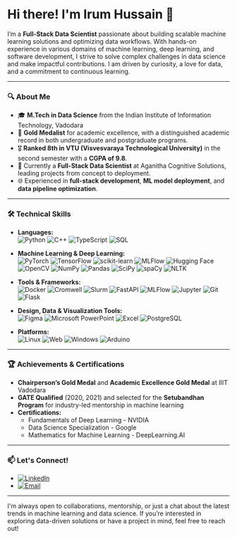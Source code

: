 # Hi there! I'm Irum Hussain 👋

I’m a **Full-Stack Data Scientist** passionate about building scalable machine learning solutions and optimizing data workflows. With hands-on experience in various domains of machine learning, deep learning, and software development, I strive to solve complex challenges in data science and make impactful contributions. I am driven by curiosity, a love for data, and a commitment to continuous learning.

---

### 🔍 About Me
- 🎓 **M.Tech in Data Science** from the Indian Institute of Information Technology, Vadodara
- 🏅 **Gold Medalist** for academic excellence, with a distinguished academic record in both undergraduate and postgraduate programs.
- 🎖️ **Ranked 8th in VTU (Visvesvaraya Technological University)** in the second semester with a **CGPA of 9.8**.
- 💼 Currently a **Full-Stack Data Scientist** at Aganitha Cognitive Solutions, leading projects from concept to deployment.
- 🌐 Experienced in **full-stack development**, **ML model deployment**, and **data pipeline optimization**.

---


### 🛠️ Technical Skills

- **Languages:**  
  ![Python](https://img.shields.io/badge/Python-3776AB?style=flat&logo=python&logoColor=white)
  ![C++](https://img.shields.io/badge/C++-00599C?style=flat&logo=c%2B%2B&logoColor=white)
  ![TypeScript](https://img.shields.io/badge/TypeScript-007ACC?style=flat&logo=typescript&logoColor=white)
  ![SQL](https://img.shields.io/badge/SQL-316192?style=flat&logo=postgresql&logoColor=white)

- **Machine Learning & Deep Learning:**  
  ![PyTorch](https://img.shields.io/badge/PyTorch-EE4C2C?style=flat&logo=pytorch&logoColor=white)
  ![TensorFlow](https://img.shields.io/badge/TensorFlow-FF6F00?style=flat&logo=tensorflow&logoColor=white)
  ![scikit-learn](https://img.shields.io/badge/scikit--learn-F7931E?style=flat&logo=scikit-learn&logoColor=white)
  ![MLFlow](https://img.shields.io/badge/MLFlow-0194E2?style=flat&logo=mlflow&logoColor=white)
  ![Hugging Face](https://img.shields.io/badge/Hugging_Face-FFD700?style=flat&logo=huggingface&logoColor=black)
  ![OpenCV](https://img.shields.io/badge/OpenCV-5C3EE8?style=flat&logo=opencv&logoColor=white)
  ![NumPy](https://img.shields.io/badge/NumPy-013243?style=flat&logo=numpy&logoColor=white)
  ![Pandas](https://img.shields.io/badge/Pandas-150458?style=flat&logo=pandas&logoColor=white)
  ![SciPy](https://img.shields.io/badge/SciPy-8CAAE6?style=flat&logo=scipy&logoColor=white)
  ![spaCy](https://img.shields.io/badge/spaCy-09A3D5?style=flat&logo=spacy&logoColor=white)
  ![NLTK](https://img.shields.io/badge/NLTK-02324B?style=flat&logo=nltk&logoColor=white)

- **Tools & Frameworks:**  
  ![Docker](https://img.shields.io/badge/Docker-2496ED?style=flat&logo=docker&logoColor=white)
  ![Cromwell](https://img.shields.io/badge/Cromwell-4A4A55?style=flat&logo=google-cloud&logoColor=white)
  ![Slurm](https://img.shields.io/badge/Slurm-3776AB?style=flat&logo=slurm&logoColor=white)
  ![FastAPI](https://img.shields.io/badge/FastAPI-009688?style=flat&logo=fastapi&logoColor=white)
  ![MLFlow](https://img.shields.io/badge/MLFlow-0194E2?style=flat&logo=mlflow&logoColor=white)
  ![Jupyter](https://img.shields.io/badge/Jupyter-F37626?style=flat&logo=jupyter&logoColor=white)
  ![Git](https://img.shields.io/badge/Git-F05032?style=flat&logo=git&logoColor=white)
  ![Flask](https://img.shields.io/badge/Flask-000000?style=flat&logo=flask&logoColor=white)
 
- **Design, Data & Visualization Tools:**  
  ![Figma](https://img.shields.io/badge/Figma-F24E1E?style=flat&logo=figma&logoColor=white)
  ![Microsoft PowerPoint](https://img.shields.io/badge/PowerPoint-B7472A?style=flat&logo=microsoft-powerpoint&logoColor=white) 
  ![Excel](https://img.shields.io/badge/Microsoft_Excel-217346?style=flat&logo=microsoft-excel&logoColor=white)
  ![PostgreSQL](https://img.shields.io/badge/PostgreSQL-336791?style=flat&logo=postgresql&logoColor=white)

- **Platforms:**  
  ![Linux](https://img.shields.io/badge/Linux-FCC624?style=flat&logo=linux&logoColor=black)
  ![Web](https://img.shields.io/badge/Web-333333?style=flat&logo=web&logoColor=white)
  ![Windows](https://img.shields.io/badge/Windows-0078D6?style=flat&logo=windows&logoColor=white)
  ![Arduino](https://img.shields.io/badge/Arduino-00979D?style=flat&logo=arduino&logoColor=white)

---

### 🏆 Achievements & Certifications
- **Chairperson’s Gold Medal** and **Academic Excellence Gold Medal** at IIIT Vadodara
- **GATE Qualified** (2020, 2021) and selected for the **Setubandhan Program** for industry-led mentorship in machine learning
- **Certifications:**  
  - Fundamentals of Deep Learning - NVIDIA  
  - Data Science Specialization - Google  
  - Mathematics for Machine Learning - DeepLearning.AI  

---

### 📫 Let's Connect!
- [![LinkedIn](https://img.shields.io/badge/LinkedIn-Irum_Hussain-blue?style=flat&logo=linkedin)](https://www.linkedin.com/in/irum-hussain-4b3957140/)
- [![Email](https://img.shields.io/badge/Email-hussainirum098%40gmail.com-red?style=flat&logo=gmail)](mailto:hussainirum098@gmail.com)

---

I'm always open to collaborations, mentorship, or just a chat about the latest trends in machine learning and data science. If you’re interested in exploring data-driven solutions or have a project in mind, feel free to reach out!


<!--
**irumh/irumh** is a ✨ _special_ ✨ repository because its `README.md` (this file) appears on your GitHub profile.

Here are some ideas to get you started:

- 🔭 I’m currently working on ...
- 🌱 I’m currently learning ...
- 👯 I’m looking to collaborate on ...
- 🤔 I’m looking for help with ...
- 💬 Ask me about ...
- 📫 How to reach me: ...
### 📈 Featured Projects
Here are some highlights of my work:

- **[Bankruptcy Prediction using Textual Data](#)**  
  A BERT-based model to predict corporate bankruptcy using 10-K disclosures, achieving a high AUC of 0.9.

- **[Antigen-Specific Antibody Design](#)**  
  Developed a diffusion-based generative model to enhance antibody design with 60% improved amino acid recovery and lower RMSD values.

- **[Personalized Course Recommendation System](#)**  
  Created a collaborative filtering system to recommend courses based on user behavior and preferences.

Explore more of my work in the pinned repositories below! 🔽

### 💼 Professional Experience
- **Full-Stack Data Scientist at Aganitha Cognitive Solutions**  
  Developing a new platform with a focus on product design, backend infrastructure, and UI alignment. Designed ML models and streamlined automation processes for antibody prediction and binding affinity, achieving significant efficiency and accuracy improvements.
  
- **Research Intern at the Indian Institute of Science, Bangalore**  
  Focused on analyzing stack usage in embedded applications, essential for ensuring functional safety and memory management in real-time systems.

---
- 😄 Pronouns: ...
- ⚡ Fun fact: ...
-->
